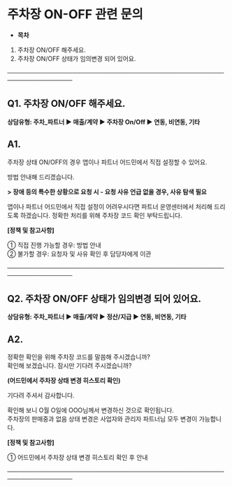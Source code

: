 # 주차장 ON-OFF  관련 문의

* **목차**

1. 주차장 ON/OFF 해주세요.
2. 주차장 ON/OFF 상태가 임의변경 되어 있어요.

─────────────────────────────────────────────────────────────────

**Q1. 주차장 ON/OFF 해주세요.**
------------------------

**상담유형: 주차\_파트너 ▶ 매출/계약 ▶ 주차장 On/Off ▶ 연동, 비연동, 기타**

**A1.**
-------

주차장 상태 ON/OFF의 경우 앱이나 파트너 어드민에서 직접 설정할 수 있어요.

방법 안내해 드리겠습니다.

**> 장애 등의 특수한 상황으로 요청 시 - 요청 사유 언급 없을 경우, 사유 탐색 필요**

앱이나 파트너 어드민에서 직접 설정이 어려우시다면 파트너 운영센터에서 처리해 드리도록 하겠습니다. 정확한 처리를 위해 주차장 코드 확인 부탁드립니다.

****[정책 및 참고사항]****

① 직접 진행 가능할 경우: 방법 안내  
② 불가할 경우: 요청자 및 사유 확인 후 담당자에게 이관

─────────────────────────────────────────────────────────────────

**Q2. 주차장 ON/OFF 상태가 임의변경 되어 있어요.**
-----------------------------------

**상담유형: 주차\_파트너 ▶ 매출/계약 ▶ 정산/지급 ▶ 연동, 비연동, 기타**

**A2.**
-------

정확한 확인을 위해 주차장 코드를 말씀해 주시겠습니까?   
확인해 보겠습니다. 잠시만 기다려 주시겠습니까?

**(어드민에서 주차장 상태 변경 히스토리 확인)**

기다려 주셔서 감사합니다.  
  
확인해 보니 O월 O일에 OOO님께서 변경하신 것으로 확인됩니다.   
주차장의 판매중과 없음 상태 변경은 사업자와 관리자 파트너님 모두 변경이 가능합니다.

****[정책 및 참고사항]****

① 어드민에서 주차장 상태 변경 히스토리 확인 후 안내

─────────────────────────────────────────────────────────────────